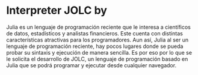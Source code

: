 # Interpreter JOLC by 
Julia es un lenguaje de programación reciente que le interesa a científicos de datos,
estadísticos y analistas financieros. Este cuenta con distintas características atractivas para
los programadores. Aun así, Julia al ser un lenguaje de programación reciente, hay pocos
lugares donde se pueda probar su sintaxis y ejecución de manera sencilla. Es por eso por lo
que se le solicita el desarrollo de JOLC, un lenguaje de programación basado en Julia que
se podrá programar y ejecutar desde cualquier navegador.